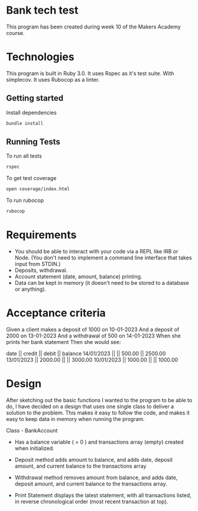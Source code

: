 # Bank tech test

This program has been created during week 10 of the Makers Academy course.

# Technologies

This program is built in Ruby 3.0.
It uses Rspec as it's test suite. With simplecov.
It uses Rubocop as a linter.

## Getting started

Install dependencies
```sh
bundle install
```
## Running Tests

To run all tests

```sh
rspec
```

To get test coverage 
```sh
open coverage/index.html
```

To run rubocop
```sh
rubocop
```

# Requirements

* You should be able to interact with your code via a REPL like IRB or Node. (You don't need to implement a command line interface that takes input from STDIN.)
* Deposits, withdrawal.
* Account statement (date, amount, balance) printing.
* Data can be kept in memory (it doesn't need to be stored to a database or anything).

# Acceptance criteria

Given a client makes a deposit of 1000 on 10-01-2023
And a deposit of 2000 on 13-01-2023
And a withdrawal of 500 on 14-01-2023
When she prints her bank statement
Then she would see:

date || credit || debit || balance
14/01/2023 || || 500.00 || 2500.00
13/01/2023 || 2000.00 || || 3000.00
10/01/2023 || 1000.00 || || 1000.00

# Design

After sketching out the basic functions I wanted to the program to be able to do, I have decided on a design that uses one single class to deliver a solution to the problem.
This makes it easy to follow the code, and makes it easy to keep data in memory when running the program.

Class - BankAccount
- Has a balance variable ( = 0 ) and transactions array (empty) created when initialized.

- Deposit method adds amount to balance, and adds date, deposit amount, and current balance to the transactions array

- Withdrawal method removes amount from balance, and adds date, deposit amount, and current balance to the transactions array.

- Print Statement displays the latest statement, with all transactions listed, in reverse chronological order (most recent transaction at top). 